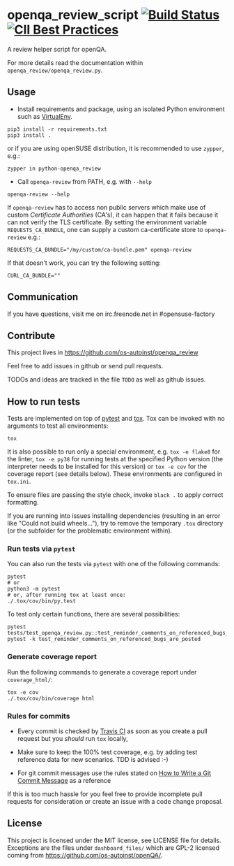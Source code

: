 # openqa_review_script [![Build Status](https://travis-ci.com/os-autoinst/openqa_review.svg?branch=master)](https://travis-ci.com/os-autoinst/openqa_review) [![CII Best Practices](https://bestpractices.coreinfrastructure.org/projects/699/badge)](https://bestpractices.coreinfrastructure.org/projects/699)

A review helper script for openQA.

For more details read the documentation within `openqa_review/openqa_review.py`.

## Usage

* Install requirements and package, using an isolated Python environment
  such as [VirtualEnv](http://docs.python-guide.org/en/latest/dev/virtualenvs/).

```
pip3 install -r requirements.txt
pip3 install .
```

or if you are using openSUSE distribution, it is recommended to use `zypper`,
e.g.:

```
zypper in python-openqa_review
```

* Call `openqa-review` from PATH, e.g. with `--help`

```
openqa-review --help
```

If `openqa-review` has to access non public servers which make use of custom
*Certificate Authorities* (CA's), it can happen that it fails because it can
not verify the TLS certificate. By setting the environment variable
`REQUESTS_CA_BUNDLE`, one can supply a custom ca-certificate store to
`openqa-review` e.g.:

```
REQUESTS_CA_BUNDLE="/my/custom/ca-bundle.pem" openqa-review
```

If that doesn't work, you can try the following setting:
```
CURL_CA_BUNDLE=""
```

## Communication

If you have questions, visit me on irc.freenode.net in #opensuse-factory


## Contribute

This project lives in https://github.com/os-autoinst/openqa_review

Feel free to add issues in github or send pull requests.

TODOs and ideas are tracked in the file `TODO` as well as github issues.

## How to run tests

Tests are implemented on top of [pytest](https://docs.pytest.org/en/6.2.x/) and
[tox](https://tox.wiki/en/latest/). Tox can be invoked with no arguments to test
all environments:

```
tox
```

It is also possible to run only a special environment, e.g. `tox -e flake8` for
the linter, `tox -e py38` for running tests at the specified Python version (the
interpreter needs to be installed for this version) or `tox -e cov` for the
coverage report (see details below). These environments are configured in
`tox.ini`.

To ensure files are passing the style check, invoke `black .` to apply
correct formatting.

If you are running into issues installing dependencies (resulting in an error
like "Could not build wheels…"), try to remove the temporary `.tox` directory
(or the subfolder for the problematic environment within).

### Run tests via `pytest`
You can also run the tests via `pytest` with one of the following commands:

```
pytest
# or
python3 -m pytest
# or, after running tox at least once:
./.tox/cov/bin/py.test
```

To test only certain functions, there are several possibilities:
```
pytest tests/test_openqa_review.py::test_reminder_comments_on_referenced_bugs_are_posted
pytest -k test_reminder_comments_on_referenced_bugs_are_posted
```

### Generate coverage report
Run the following commands to generate a coverage report under `coverage_html/`:

```
tox -e cov
./.tox/cov/bin/coverage html
```

### Rules for commits

* Every commit is checked by [Travis CI](https://travis-ci.com) as soon as
  you create a pull request but you *should* run `tox` locally,

* Make sure to keep the 100% test coverage, e.g. by adding test reference data
  for new scenarios. TDD is advised :-)

* For git commit messages use the rules stated on
  [How to Write a Git Commit Message](http://chris.beams.io/posts/git-commit/) as
  a reference

If this is too much hassle for you feel free to provide incomplete pull
requests for consideration or create an issue with a code change proposal.

## License

This project is licensed under the MIT license, see LICENSE file for details.
Exceptions are the files under `dashboard_files/` which are GPL-2 licensed
coming from https://github.com/os-autoinst/openQA/.
